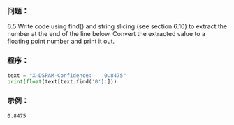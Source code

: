 ### 问题：
6.5 Write code using find() and string slicing (see section 6.10) to extract the number at the end of the line below. Convert the extracted value to a floating point number and print it out.

### 程序：
```python
text = "X-DSPAM-Confidence:    0.8475"
print(float(text[text.find('0'):]))
```
### 示例：
```0.8475```
